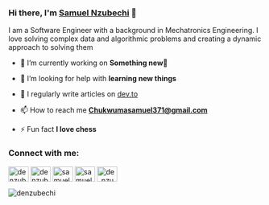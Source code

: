 


### Hi there, I'm [Samuel Nzubechi](https://www.linkedin.com/in/samuel-nzubechi/) 👋</h1>
I am a Software Engineer with a background in Mechatronics Engineering. I love solving complex data and algorithmic problems and creating a dynamic approach to solving them 

- 🔭 I’m currently working on **Something new🙂**

- 🤝 I’m looking for help with **learning new things**

- 📝 I regularly write articles on [dev.to](https://dev.to/denzubechi)

- 📫 How to reach me **Chukwumasamuel371@gmail.com**

- ⚡ Fun fact **I love chess**

<h3 align="left">Connect with me:</h3>
<p align="left">
<a href="https://dev.to/denzubechi" target="blank"><img align="center" src="https://raw.githubusercontent.com/rahuldkjain/github-profile-readme-generator/master/src/images/icons/Social/devto.svg" alt="denzubechi" height="30" width="40" /></a>
<a href="https://twitter.com/denzubechi" target="blank"><img align="center" src="https://raw.githubusercontent.com/rahuldkjain/github-profile-readme-generator/master/src/images/icons/Social/twitter.svg" alt="denzubechi" height="30" width="40" /></a>
<a href="https://linkedin.com/in/samuel-nzubechi" target="blank"><img align="center" src="https://raw.githubusercontent.com/rahuldkjain/github-profile-readme-generator/master/src/images/icons/Social/linked-in-alt.svg" alt="samuel-nzubechi" height="30" width="40" /></a>
<a href="https://fb.com/samuel" target="blank"><img align="center" src="https://raw.githubusercontent.com/rahuldkjain/github-profile-readme-generator/master/src/images/icons/Social/facebook.svg" alt="samuel" height="30" width="40" /></a>
<a href="https://instagram.com/de_nzubechi" target="blank"><img align="center" src="https://raw.githubusercontent.com/rahuldkjain/github-profile-readme-generator/master/src/images/icons/Social/instagram.svg" alt="de_nzubechi" height="30" width="40" /></a>
</p>


<p><img align="center" src="https://github-readme-streak-stats.herokuapp.com/?user=denzubechi&" alt="denzubechi" /></p>

<!--
**denzubechi/denzubechi** is a ✨ _special_ ✨ repository because its `README.md` (this file) appears on your GitHub profile.

Here are some ideas to get you started:

- 🔭 I’m currently working on ...
- 🌱 I’m currently learning ...
- 👯 I’m looking to collaborate on ...
- 🤔 I’m looking for help with ...
- 💬 Ask me about ...
- 📫 How to reach me: ...
- 😄 Pronouns: ...
- ⚡ Fun fact: ...
-->
